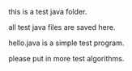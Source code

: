 this is a test java folder.

all test java files are saved here.

hello.java is a simple test program.

please put in more test algorithms.
